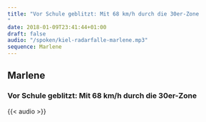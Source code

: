 ```yaml
---
title: "Vor Schule geblitzt: Mit 68 km/h durch die 30er-Zone
"
date: 2018-01-09T23:41:44+01:00
draft: false
audio: "/spoken/kiel-radarfalle-marlene.mp3"
sequence: Marlene
---
```


## Marlene
### Vor Schule geblitzt: Mit 68 km/h durch die 30er-Zone




{{< audio >}}




